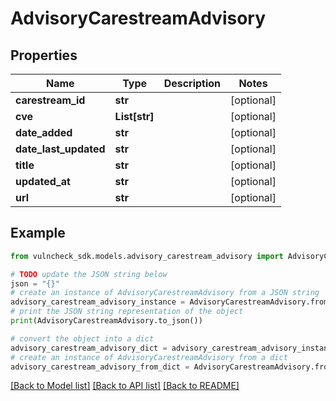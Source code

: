# AdvisoryCarestreamAdvisory


## Properties

Name | Type | Description | Notes
------------ | ------------- | ------------- | -------------
**carestream_id** | **str** |  | [optional] 
**cve** | **List[str]** |  | [optional] 
**date_added** | **str** |  | [optional] 
**date_last_updated** | **str** |  | [optional] 
**title** | **str** |  | [optional] 
**updated_at** | **str** |  | [optional] 
**url** | **str** |  | [optional] 

## Example

```python
from vulncheck_sdk.models.advisory_carestream_advisory import AdvisoryCarestreamAdvisory

# TODO update the JSON string below
json = "{}"
# create an instance of AdvisoryCarestreamAdvisory from a JSON string
advisory_carestream_advisory_instance = AdvisoryCarestreamAdvisory.from_json(json)
# print the JSON string representation of the object
print(AdvisoryCarestreamAdvisory.to_json())

# convert the object into a dict
advisory_carestream_advisory_dict = advisory_carestream_advisory_instance.to_dict()
# create an instance of AdvisoryCarestreamAdvisory from a dict
advisory_carestream_advisory_from_dict = AdvisoryCarestreamAdvisory.from_dict(advisory_carestream_advisory_dict)
```
[[Back to Model list]](../README.md#documentation-for-models) [[Back to API list]](../README.md#documentation-for-api-endpoints) [[Back to README]](../README.md)


